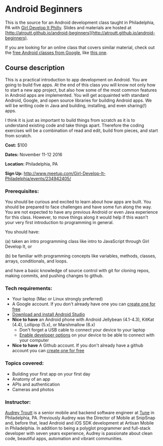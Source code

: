 # Android Beginners

This is the source for an Android development class taught in Philadelphia, PA with [Girl Develop It Philly](http://www.meetup.com/Girl-Develop-It-Philadelphia/). Slides and materials are hosted at [http://atroutt.github.io/android-beginners](http://atroutt.github.io/android-beginners).

If you are looking for an online class that covers similar material, check out the [free Android classes from Google](http://developer.android.com/training/index.html), like [this one](https://www.udacity.com/course/developing-android-apps--ud853).

## Course description

This is a practical introduction to app development on Android. You are going to build five apps. At the end of this class you will know not only how to start a new app project, but also how some of the most common features in Android apps are implemented. You will get acquainted with standard Android, Google, and open source libraries for building Android apps. We will be writing code in Java and building, installing, and even sharing(!) apps.

I think it is just as important to build things from scratch as it is to understand existing code and take things apart. Therefore the coding exercises will be a combination of read and edit, build from pieces, and start from scratch.

**Cost:** $100

**Dates:** November 11-12 2016

**Location:** Philadelphia, PA

**Sign Up:** http://www.meetup.com/Girl-Develop-It-Philadelphia/events/234942405/

### Prerequisites:

You should be curious and excited to learn about how apps are built. You should be prepared to face challenges and have some fun along the way. You are not expected to have any previous Android or even Java experience for this class. However, to move things along it would help if this wasn't your very first introduction to programming in general.

You should have:

(a) taken an intro programming class like intro to JavaScript through Girl Develop It, or

(b) be familiar with programming concepts like variables, methods, classes, arrays, conditionals, and loops.

and have a basic knowledge of source control with git for cloning repos, making commits, and pushing changes to github.

### Tech requirements:

 - Your laptop (Mac or Linux strongly preferred)
 - A Google account. If you don't already have one you can [create one for free](https://accounts.google.com/signup)
 - [Download and install Android Studio](http://developer.android.com/sdk/index.html)
 - **Nice to have** an Android phone with Android Jellybean (4.1-4.3), KitKat (4.4), Lollipop (5.x), or Marshmallow (6.x)
    - Don't forget a USB cable to connect your device to your laptop
    - [Enable developer options](http://www.androidauthority.com/enable-developer-options-569223/) on your device to be able to connect with your computer
 - **Nice to have** A Github account. If you don't already have a github account you can [create one for free](https://github.com/personal)

### Topics covered:

 - Building your first app on your first day
 - Anatomy of an app
 - APIs and authentication
 - Cameras and photos

### Instructor:

[Audrey Troutt](http://audreytroutt.com/) is a senior mobile and backend software engineer at [Tune](https://www.tune.com/solutions/tune-marketing-console/) in Philadelphia, PA. Previously Audrey was the Director of Mobile at SnipSnap and, before that, lead Android and iOS SDK development at Artisan Mobile in Philadelphia. In addition to being a polyglot programmer and full-stack developer with seven years experience, Audrey is passionate about clean code, beautiful apps, automation and vibrant communities.
